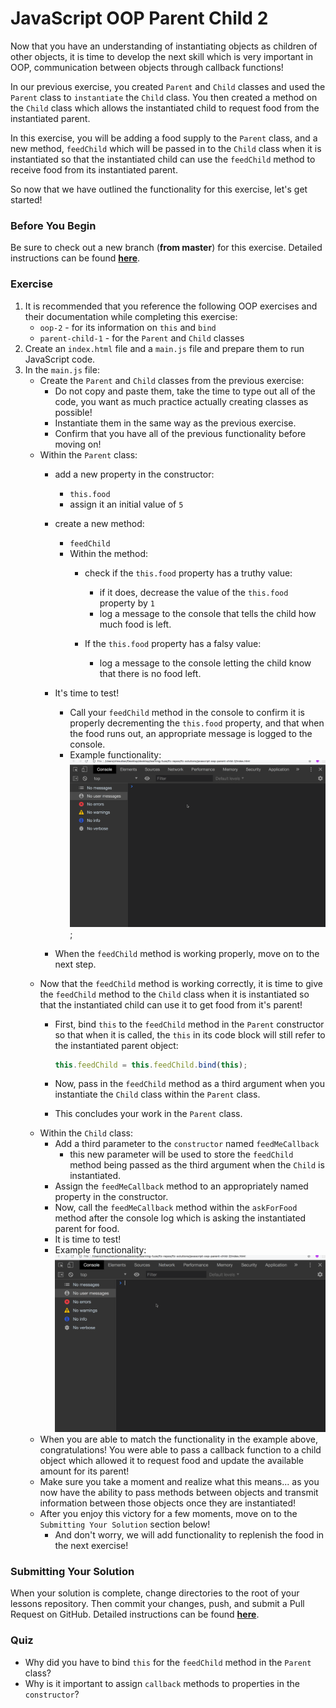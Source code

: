 # JavaScript OOP Parent Child 2

Now that you have an understanding of instantiating objects as children of other objects, it is time to develop the next skill which is very important in OOP, communication between objects through callback functions!

In our previous exercise, you created `Parent` and `Child` classes and used the `Parent` class to `instantiate` the `Child` class. You then created a method on the `Child` class which allows the instantiated child to request food from the instantiated parent.

In this exercise, you will be adding a food supply to the `Parent` class, and a new method, `feedChild` which will be passed in to the `Child` class when it is instantiated so that the instantiated child can use the `feedChild` method to receive food from its instantiated parent.

So now that we have outlined the functionality for this exercise, let's get started!

### Before You Begin

Be sure to check out a new branch (**from master**) for this exercise. Detailed instructions can be found [**here**](../../guides/before-each-exercise.md).

### Exercise

1. It is recommended that you reference the following OOP exercises and their documentation while completing this exercise:
    - `oop-2` - for its information on `this` and `bind`
    - `parent-child-1` - for the `Parent` and `Child` classes
2. Create an `index.html` file and a `main.js` file and prepare them to run JavaScript code.
3. In the `main.js` file:
    - Create the `Parent` and `Child` classes from the previous exercise:
        - Do not copy and paste them, take the time to type out all of the code, you want as much practice actually creating classes as possible!
        - Instantiate them in the same way as the previous exercise.
        - Confirm that you have all of the previous functionality before moving on!
    - Within the `Parent` class:
        - add a new property in the constructor:
            - `this.food`
            - assign it an initial value of `5`
        - create a new method:
            - `feedChild`
            - Within the method:
                - check if the `this.food` property has a truthy value:
                    - if it does, decrease the value of the `this.food` property by `1`
                    - log a message to the console that tells the child how much food is left.

                - If the `this.food` property has a falsy value:
                    - log a message to the console letting the child know that there is no food left.

        - It's time to test!
            - Call your `feedChild` method in the console to confirm it is properly decrementing the `this.food` property, and that when the food runs out, an appropriate message is logged to the console.
            - Example functionality:
            ![feed child functionality](./gifs/feedchild.gif);
        - When the `feedChild` method is working properly, move on to the next step.
    - Now that the `feedChild` method is working correctly, it is time to give the `feedChild` method to the `Child` class when it is instantiated so that the instantiated child can use it to get food from it's parent!
        - First, bind `this` to the `feedChild` method in the `Parent` constructor so that when it is called, the `this` in its code block will still refer to the instantiated parent object:

            ```javascript
            this.feedChild = this.feedChild.bind(this);
            ```
        - Now, pass in the `feedChild` method as a third argument when you instantiate the `Child` class within the `Parent` class.
        - This concludes your work in the `Parent` class.
    - Within the `Child` class:
        - Add a third parameter to the `constructor` named `feedMeCallback`
            - this new parameter will be used to store the `feedChild` method being passed as the third argument when the `Child` is instantiated.
        - Assign the `feedMeCallback` method to an appropriately named property in the constructor.
        - Now, call the `feedMeCallback` method within the `askForFood` method after the console log which is asking the instantiated parent for food.
        - It is time to test!
        - Example functionality:
        ![callback working](./gifs/callback-working.gif)
    - When you are able to match the functionality in the example above, congratulations! You were able to pass a callback function to a child object which allowed it to request food and update the available amount for its parent!
    - Make sure you take a moment and realize what this means... as you now have the ability to pass methods between objects and transmit information between those objects once they are instantiated!
    - After you enjoy this victory for a few moments, move on to the `Submitting Your Solution` section below!
        - And don't worry, we will add functionality to replenish the food in the next exercise!




### Submitting Your Solution

When your solution is complete, change directories to the root of your lessons repository. Then commit your changes, push, and submit a Pull Request on GitHub. Detailed instructions can be found [**here**](../../guides/after-each-exercise.md).

### Quiz

- Why did you have to bind `this` for the `feedChild` method in the `Parent` class?
- Why is it important to assign `callback` methods to properties in the `constructor`?
